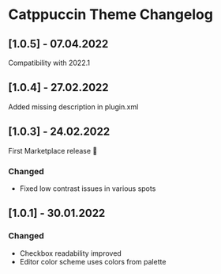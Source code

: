 <!-- Keep a Changelog guide -> https://keepachangelog.com -->

# Catppuccin Theme Changelog

## [1.0.5] - 07.04.2022

Compatibility with 2022.1

## [1.0.4] - 27.02.2022

Added missing description in plugin.xml

## [1.0.3] - 24.02.2022

First Marketplace release 🎉

### Changed
- Fixed low contrast issues in various spots

## [1.0.1] - 30.01.2022
### Changed
- Checkbox readability improved
- Editor color scheme uses colors from palette
